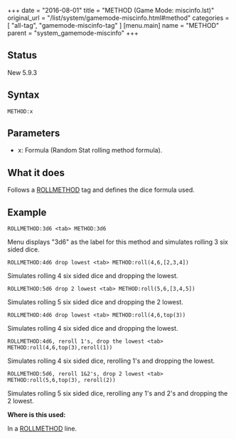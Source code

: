 +++
date = "2016-08-01"
title = "METHOD (Game Mode: miscinfo.lst)"
original_url = "/list/system/gamemode-miscinfo.html#method"
categories = [ "all-tag", "gamemode-miscinfo-tag" ]
[menu.main]
    name = "METHOD"
    parent = "system_gamemode-miscinfo"
+++

## Status

New 5.9.3

## Syntax

`METHOD:x`

## Parameters

-   x: Formula (Random Stat rolling method formula).



What it does
------------

Follows a [ROLLMETHOD](/list/system/gamemode-miscinfo/rollmethod.html)
tag and defines the dice formula used.

Example
-------

`ROLLMETHOD:3d6 <tab> METHOD:3d6`

Menu displays "3d6" as the label for this method and simulates rolling 3
six sided dice.

`ROLLMETHOD:4d6 drop lowest <tab> METHOD:roll(4,6,[2,3,4])`

Simulates rolling 4 six sided dice and dropping the lowest.

`ROLLMETHOD:5d6 drop 2 lowest <tab> METHOD:roll(5,6,[3,4,5])`

Simulates rolling 5 six sided dice and dropping the 2 lowest.

`ROLLMETHOD:4d6 drop lowest <tab> METHOD:roll(4,6,top(3))`

Simulates rolling 4 six sided dice and dropping the lowest.

`ROLLMETHOD:4d6, reroll 1's, drop the lowest <tab> METHOD:roll(4,6,top(3),reroll(1))`

Simulates rolling 4 six sided dice, rerolling 1's and dropping the
lowest.

`ROLLMETHOD:5d6, reroll 1&2's, drop 2 lowest <tab> METHOD:roll(5,6,top(3), reroll(2))`

Simulates rolling 5 six sided dice, rerolling any 1's and 2's and
dropping the 2 lowest.

**Where is this used:**

In a [ROLLMETHOD](/list/system/gamemode-miscinfo/rollmethod.html) line.

